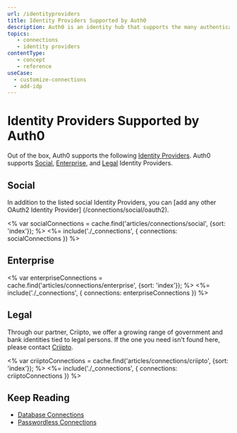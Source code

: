 ```yaml
---
url: /identityproviders
title: Identity Providers Supported by Auth0
description: Auth0 is an identity hub that supports the many authentication providers listed here.
topics:
   - connections
   - identity providers
contentType: 
   - concept
   - reference
useCase:
  - customize-connections
  - add-idp
---
```


# Identity Providers Supported by Auth0

Out of the box, Auth0 supports the following [Identity Providers](/connections/concept/identity-providers). Auth0 supports [Social](#social), [Enterprise](#enterprise), and [Legal](#legal) Identity Providers.

## Social

In addition to the listed social Identity Providers, you can [add any other OAuth2 Identity Provider] (/connections/social/oauth2).

<% var socialConnections = cache.find('articles/connections/social', {sort: 'index'}); %>
<%= include('./_connections', { connections: socialConnections }) %>

## Enterprise

<% var enterpriseConnections = cache.find('articles/connections/enterprise', {sort: 'index'}); %>
<%= include('./_connections', { connections: enterpriseConnections }) %>

## Legal

Through our partner, Criipto, we offer a growing range of government and bank identities tied to legal persons. If the one you need isn't found here, please contact [Criipto](https://criipto.com).

<% var criiptoConnections = cache.find('articles/connections/criipto', {sort: 'index'}); %>
<%= include('./_connections', { connections: criiptoConnections }) %>

## Keep Reading

- [Database Connections](/connections/concept/database-connections)
- [Passwordless Connections](/connections/concept/passwordless-connections)
